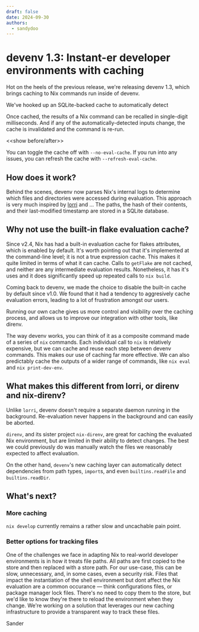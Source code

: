 ```yaml
---
draft: false
date: 2024-09-30
authors:
  - sandydoo
---
```


# devenv 1.3: Instant-er developer environments with caching

Hot on the heels of the previous release, we're releasing devenv 1.3, which brings caching to Nix commands run inside of devenv.

We've hooked up an SQLite-backed cache to automatically detect

Once cached, the results of a Nix command can be recalled in single-digit milliseconds.
And if any of the automatically-detected inputs change, the cache is invalidated and the command is re-run.

<<show before/after>>

You can toggle the cache off with `--no-eval-cache`.
If you run into any issues, you can refresh the cache with `--refresh-eval-cache`.

## How does it work?

Behind the scenes, devenv now parses Nix's internal logs to determine which files and directories were accessed during evaluation.
This approach is very much inspired by [lorri](https://github.com/nix-community/lorri) and ...
The paths, the hash of their contents, and their last-modified timestamp are stored in a SQLite database.

## Why not use the built-in flake evaluation cache?

Since v2.4, Nix has had a built-in evaluation cache for flakes attributes, which is enabled by default.
It's worth pointing out that it's implemented at the command-line level; it is not a true expression cache.
This makes it quite limited in terms of what it can cache.
Calls to `getFlake` are not cached, and neither are any intermediate evaluation results.
Nonetheless, it has it's uses and it does significantly speed up repeated calls to `nix build`.

Coming back to devenv, we made the choice to disable the built-in cache by default since v1.0.
We found that it had a tendency to aggresively cache evaluation errors, leading to a lot of frustration amongst our users.

Running our own cache gives us more control and visibility over the caching process, and allows us to improve our integration with other tools, like direnv.

The way devenv works, you can think of it as a composite command made of a series of `nix` commands.
Each individual call to `nix` is relatively expensive, but we can cache and reuse each step between devenv commands.
This makes our use of caching far more effective.
We can also predictably cache the outputs of a wider range of commands, like `nix eval` and `nix print-dev-env`.

## What makes this different from lorri, or direnv and nix-direnv?

Unlike `lorri`, devenv doesn't require a separate daemon running in the background.
Re-evaluation never happens in the background and can easily be aborted.

`direnv`, and its sister project `nix-direnv`, are great for caching the evaluated Nix environment, but are limited in their ability to detect changes.
The best we could previously do was manually watch the files we reasonably expected to affect evaluation.

On the other hand, `devenv`'s new caching layer can automatically detect dependencies from path types, `import`s, and even `builtins.readFile` and `builtins.readDir`.

## What's next?

### More caching

`nix develop` currently remains a rather slow and uncachable pain point.

### Better options for tracking files

One of the challenges we face in adapting Nix to real-world developer environments is in how it treats file paths.
All paths are first copied to the store and then replaced with a store path.
For our use-case, this can be slow, unnecessary, and, in some cases, even a security risk.
Files that impact the instantiation of the shell environment but dont affect the Nix evaluation are a common occurance — think configurations files, or package manager lock files.
There's no need to copy them to the store, but we'd like to know they're there to reload the environment when they change.
We're working on a solution that leverages our new caching infrastructure to provide a transparent way to track these files.

Sander
